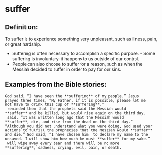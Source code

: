 suffer
======

###

Definition:
-----------

To suffer is to experience something very unpleasant, such as illness,
pain, or great hardship.

-   Suffering is often necessary to accomplish a specific purpose.  -
Some suffering is involuntary–it happens to us outside of our
    control.
-   People can also choose to suffer for a reason, such as when the
    Messiah decided to suffer in order to pay for our sins.

Examples from the Bible stories:
--------------------------------

    God said, “I have seen the **suffering** of my people.” Jesus
    prayed three times, “My Father, if it is possible, please let me
    not have to drink this cup of **suffering**.”
     reminded them that the prophets said the Messiah would
    **suffer** and be killed, but would rise again on the third day.
     said, “It was written long ago that the Messiah would
    **suffer**, die, and rise from the dead on the third day.”
    “Although you did not understand what you were doing, God used your
    actions to fulfill the prophecies that the Messiah would **suffer**
    and die.” God said, “I have chosen him  to declare my name to the
    unsaved. I will show him how much he must **suffer** for my sake.”
     will wipe away every tear and there will be no more
    **suffering**, sadness, crying, evil, pain, or death.
